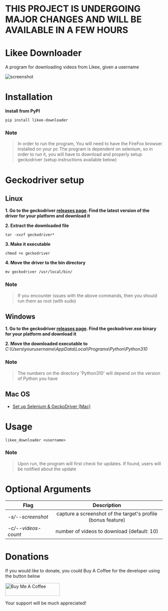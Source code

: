 # THIS PROJECT IS UNDERGOING MAJOR CHANGES AND WILL BE AVAILABLE IN A FEW HOURS

# Likee Downloader
A program for downloading videos from Likee, given a username

![screenshot](https://user-images.githubusercontent.com/74001397/191549849-07f151c5-4f42-4c71-ae9c-ceabe24c54d3.png)

# Installation
**Install from PyPI**
```
pip install likee-downloader
```

### Note
> In order to run the program, You will need to have the FireFox browser installed on your pc
> The program is dependent on selenium, so in order to run it, you will have to download and properly setup geckodriver (setup instructions available below)
>> 

# Geckodriver setup
## Linux
**1. Go to the geckodriver [releases page](https://github.com/mozilla/geckodriver/releases/). Find the latest version of the driver for your platform and download it**

**2. Extract the downloaded file**
```
tar -xvzf geckodriver*
```

**3. Make it executable**
```
chmod +x geckodriver
```

**4. Move the driver to the bin directory**
```
mv geckodriver /usr/local/bin/
```

### Note
> If you encounter issues with the above commands, then you should run them as root (with sudo)


## Windows
**1. Go to the geckodriver [releases page](https://github.com/mozilla/geckodriver/releases/). Find the geckodriver.exe binary for your platform and download it**

**2. Move the downloaded executable to** *C:\Users\yourusername\AppData\Local\Programs\Python\Python310*

### Note
> The numbers on the directory 'Python310' will depend on the version of Python you have

## Mac OS
* [Set up Selenium & GeckoDriver (Mac)](https://medium.com/dropout-analytics/selenium-and-geckodriver-on-mac-b411dbfe61bc)


# Usage
```
likee_downloader <username>
```

### Note
> Upon run, the program will first check for updates. If found, users will be notified about the update


# Optional Arguments
| Flag | Description |
|---------|:-----------:|
| *-s/--screenshot* | capture a screenshot of the target's profile (bonus feature) |
| *-c/--videos-count* | number of videos to download (default: 10) |

# Donations
If you would like to donate, you could Buy A Coffee for the developer using the button below

<a href="https://www.buymeacoffee.com/189381184" target="_blank"><img src="https://cdn.buymeacoffee.com/buttons/default-orange.png" alt="Buy Me A Coffee" height="41" width="174"></a>

Your support will be much appreciated!
